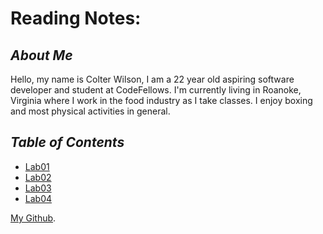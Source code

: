 # Reading Notes:

## *About Me*

Hello, my name is Colter Wilson, I am a 22 year old aspiring software developer and student at CodeFellows. I'm currently living in Roanoke, Virginia where I work in the food industry as I take classes. I enjoy boxing and most physical activities in general.

## *Table of Contents*

- [Lab01](Lab01.md)
- [Lab02](Lab02.md)
- [Lab03](Lab03.md)
- [Lab04](Lab04.md)








[My Github](https://github.com/Colter-Wilson).
```
